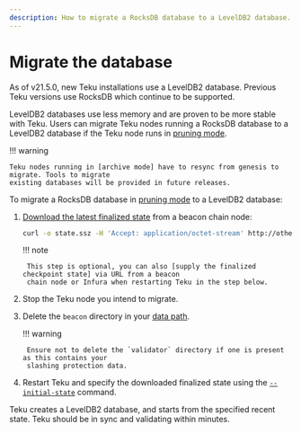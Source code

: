 ```yaml
---
description: How to migrate a RocksDB database to a LevelDB2 database.
---
```


# Migrate the database

As of v21.5.0, new Teku installations use a LevelDB2 database. Previous Teku versions use
RocksDB which continue to be supported.

LevelDB2 databases use less memory and are proven to be more stable with Teku. Users can migrate
Teku nodes running a RocksDB database to a LevelDB2 database if the Teku node runs in [pruning mode].

!!! warning

    Teku nodes running in [archive mode] have to resync from genesis to migrate. Tools to migrate
    existing databases will be provided in future releases.

To migrate a RocksDB database in [pruning mode] to a LevelDB2 database:

1. [Download the latest finalized state] from a beacon chain node:

    ```bash
    curl -o state.ssz -H 'Accept: application/octet-stream' http://other-node:5051/eth/v1/debug/beacon/states/finalized
    ```

    !!! note

        This step is optional, you can also [supply the finalized checkpoint state] via URL from a beacon
        chain node or Infura when restarting Teku in the step below.

1. Stop the Teku node you intend to migrate.

1. Delete the `beacon` directory in your
    [data path](../Reference/CLI/CLI-Syntax.md#data-base-path-data-path).

    !!! warning

        Ensure not to delete the `validator` directory if one is present as this contains your
        slashing protection data.

1. Restart Teku and specify the downloaded finalized state using the
    [`--initial-state`](../Reference/CLI/CLI-Syntax.md#initial-state) command.

Teku creates a LevelDB2 database, and starts from the specified recent state. Teku should be in
sync and validating within minutes.

<!-- links -->
[Download the latest finalized state]: https://consensys.github.io/teku/#operation/getEthV1DebugBeaconStatesWithState_id
[pruning mode]: ../Reference/CLI/CLI-Syntax.md#data-storage-mode
[archive mode]: ../Reference/CLI/CLI-Syntax.md#data-storage-mode
[supply the finalized checkpoint state]: Get-Started/Checkpoint-Start.md
